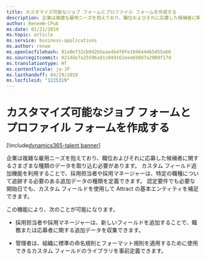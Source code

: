 ```yaml
---
title: カスタマイズ可能なジョブ フォームとプロファイル フォームを作成する
description: 企業は複雑な雇用ニーズを抱えており、職位およびそれに応募した候補者に関するさまざまな種類のデータを取り込む必要があります。
author: ReneeW-CPub
ms.date: 01/21/2019
ms.topic: article
ms.service: business-applications
ms.author: renwe
ms.openlocfilehash: 81a0ef32cb042b5eae4b4f0fe1046444b5455ab6
ms.sourcegitcommit: 921dde7a25596a81c049162eee650d7a2009f17d
ms.translationtype: HT
ms.contentlocale: ja-JP
ms.lasthandoff: 04/29/2019
ms.locfileid: "1225319"
---
```

#  <a name="create-customizable-job-and-profile-forms"></a>カスタマイズ可能なジョブ フォームとプロファイル フォームを作成する 
[!include[dynamics365-talent banner](../../includes/dynamics365-talent.md)]





企業は複雑な雇用ニーズを抱えており、職位およびそれに応募した候補者に関するさまざまな種類のデータを取り込む必要があります。 カスタム フィールド追加機能を利用することで、採用担当者や採用マネージャーは、特定の職種について追跡する必要のある追加データの種類を定義できます。 認定要件でも必要な開始日でも、カスタム フィールドを使用して Attract の基本エンティティを補足できます。

この機能により、次のことが可能になります。

-   採用担当者や採用マネージャーは、新しいフィールドを追加することで、職務または応募者に関する追加データを収集できます。

-   管理者は、組織に標準の命名規則とフォーマット規則を適用するために使用できるカスタム フィールドのライブラリを事前定義できます。
